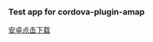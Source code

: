 ### Test app for cordova-plugin-amap

[安卓点击下载](https://github.com/Silverbase-FE/testApp-plugin-amap/raw/master/platforms/android/app/build/outputs/apk/release/app-release.apk)
